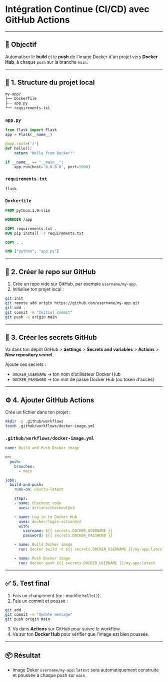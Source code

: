 # Intégration Continue (CI/CD) avec GitHub Actions

---

## 🐳 Objectif

Automatiser le **build** et le **push** de l'image Docker d'un projet vers **Docker Hub**, à chaque `push` sur la branche `main`.

---

## 📁 1. Structure du projet local

```bash
my-app/
├── Dockerfile
├── app.py
└── requirements.txt
```

### `app.py`

```python
from flask import Flask
app = Flask(__name__)

@app.route('/')
def hello():
    return "Hello from Docker!"

if __name__ == "__main__":
    app.run(host='0.0.0.0', port=5000)
```

### `requirements.txt`

```
flask
```

### `Dockerfile`

```Dockerfile
FROM python:3.9-slim

WORKDIR /app

COPY requirements.txt .
RUN pip install -r requirements.txt

COPY . .

CMD ["python", "app.py"]
```

---

## 🚀 2. Créer le repo sur GitHub

1. Crée un repo vide sur GitHub, par exemple `username/my-app`.
2. Initialise ton projet local :

```bash
git init
git remote add origin https://github.com/username/my-app.git
git add .
git commit -m "Initial commit"
git push -u origin main
```

---

## 🔐 3. Créer les secrets GitHub

Va dans ton dépôt GitHub > **Settings** > **Secrets and variables** > **Actions** > **New repository secret**.

Ajoute ces secrets :

* `DOCKER_USERNAME` → ton nom d’utilisateur Docker Hub
* `DOCKER_PASSWORD` → ton mot de passe Docker Hub (ou token d'accès)

---

## ⚙️ 4. Ajouter GitHub Actions

Crée un fichier dans ton projet :

```bash
mkdir -p .github/workflows
touch .github/workflows/docker-image.yml
```

### `.github/workflows/docker-image.yml`

```yaml
name: Build and Push Docker image

on:
  push:
    branches:
      - main

jobs:
  build-and-push:
    runs-on: ubuntu-latest

    steps:
    - name: Checkout code
      uses: actions/checkout@v3

    - name: Log in to Docker Hub
      uses: docker/login-action@v2
      with:
        username: ${{ secrets.DOCKER_USERNAME }}
        password: ${{ secrets.DOCKER_PASSWORD }}

    - name: Build Docker image
      run: docker build -t ${{ secrets.DOCKER_USERNAME }}/my-app:latest .

    - name: Push Docker image
      run: docker push ${{ secrets.DOCKER_USERNAME }}/my-app:latest
```

---

## ✅ 5. Test final

1. Fais un changement (ex : modifie `hello()`).
2. Fais un commit et pousse :

```bash
git add .
git commit -m "Update message"
git push origin main
```

3. Va dans **Actions** sur GitHub pour suivre le workflow.
4. Va sur ton **Docker Hub** pour vérifier que l’image est bien poussée.

---

## 📦 Résultat

* Image Doker `username/my-app:latest` sera automatiquement construite et poussée à chaque push sur `main`.

